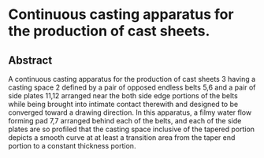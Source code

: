 # Continuous casting apparatus for the production of cast sheets.

## Abstract
A continuous casting apparatus for the production of cast sheets 3 having a casting space 2 defined by a pair of opposed endless belts 5,6 and a pair of side plates 11,12 arranged near the both side edge portions of the belts while being brought into intimate contact therewith and designed to be converged toward a drawing direction. In this apparatus, a filmy water flow forming pad 7,7 arranged behind each of the belts, and each of the side plates are so profiled that the casting space inclusive of the tapered portion depicts a smooth curve at at least a transition area from the taper end portion to a constant thickness portion.